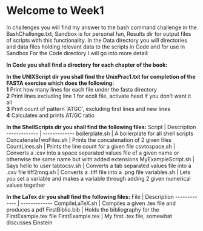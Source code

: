 # Welcome to Week1
In challenges you will find my answer to the bash command challenge in the BashChallenge.txt, Sandbox is for personal fun, Results dir for output files of scripts with this functionality. In the Data directory you will directories and data files holding relevant data to the scripts in Code and for use in Sandbox
For the Code directory I will go into more detail:  

**In Code you shall find a directory for each chapter of the book:**  

**In the UNIXScript dir you shall find the UnixPrac1.txt for completion of the FASTA exercise which does the following:**  
 **1**   Print how many lines for each file under the fasta directory  
 **2**   Print lines excluding line 1 for ecoli file, activate head if you don't want it all  
 **3**   Print count of pattern 'ATGC', excluding first lines and new lines  
 **4**   Calculates and prints AT/GC ratio  
  
**In the ShellScripts dir you shall find the following files:**
 Script       | Description
 ------------- | -------------
 boilerplate.sh | A boilerplate for all shell scripts
 ConcatenateTwoFiles.sh  | Prints the concatenation of 2 given files
 CountLines.sh | Prints the line count for a given file
 csvtospace.sh | Converts a .csv into a space separated values file of a given name or otherwise the same name but with added extensions
 MyExampleScript.sh | Says hello to user
 tabtocsv.sh | Converts a tab separated values file into a .csv file
 tiff2mng.sh | Converts a .tiff file into a .png file
 variables.sh | Lets you set a variable and makes a variable through adding 2 given numerical values together
  
**In the LaTex dir you shall find the following files:**
 File       | Description
 ------------- | -------------
 CompileLaTeX.sh | Compiles a given .tex file and produces a pdf
 FirstBiblio.bib | Holds the bibliography for the FirstExample.tex file
 FirstExample.tex | My first .tex file, somewhat discusses Einstein
  